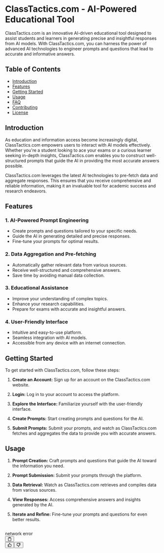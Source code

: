 <div class="relative flex w-[calc(100%-50px)] flex-col gap-1 md:gap-3 lg:w-[calc(100%-115px)]"><div class="flex flex-grow flex-col gap-3 max-w-full"><div class="min-h-[20px] flex flex-col items-start gap-3 overflow-x-auto whitespace-pre-wrap break-words text-red-500"><div class="text-red-500 markdown prose w-full break-words dark:prose-invert light"><h1>ClassTactics.com - AI-Powered Educational Tool</h1><p>ClassTactics.com is an innovative AI-driven educational tool designed to assist students and learners in generating precise and insightful responses from AI models. With ClassTactics.com, you can harness the power of advanced AI technologies to engineer prompts and questions that lead to accurate and informative answers.</p><h2>Table of Contents</h2><ul><li><a href="#introduction" target="_new">Introduction</a></li><li><a href="#features" target="_new">Features</a></li><li><a href="#getting-started" target="_new">Getting Started</a></li><li><a href="#usage" target="_new">Usage</a></li><li><a href="#faq" target="_new">FAQ</a></li><li><a href="#contributing" target="_new">Contributing</a></li><li><a href="#license" target="_new">License</a></li></ul><h2>Introduction</h2><p>As education and information access become increasingly digital, ClassTactics.com empowers users to interact with AI models effectively. Whether you're a student looking to ace your exams or a curious learner seeking in-depth insights, ClassTactics.com enables you to construct well-structured prompts that guide the AI in providing the most accurate answers possible.</p><p>ClassTactics.com leverages the latest AI technologies to pre-fetch data and aggregate responses. This ensures that you receive comprehensive and reliable information, making it an invaluable tool for academic success and research endeavors.</p><h2>Features</h2><h3>1. AI-Powered Prompt Engineering</h3><ul><li>Create prompts and questions tailored to your specific needs.</li><li>Guide the AI in generating detailed and precise responses.</li><li>Fine-tune your prompts for optimal results.</li></ul><h3>2. Data Aggregation and Pre-fetching</h3><ul><li>Automatically gather relevant data from various sources.</li><li>Receive well-structured and comprehensive answers.</li><li>Save time by avoiding manual data collection.</li></ul><h3>3. Educational Assistance</h3><ul><li>Improve your understanding of complex topics.</li><li>Enhance your research capabilities.</li><li>Prepare for exams with accurate and insightful answers.</li></ul><h3>4. User-Friendly Interface</h3><ul><li>Intuitive and easy-to-use platform.</li><li>Seamless integration with AI models.</li><li>Accessible from any device with an internet connection.</li></ul><h2>Getting Started</h2><p>To get started with ClassTactics.com, follow these steps:</p><ol><li><p><strong>Create an Account:</strong> Sign up for an account on the ClassTactics.com website.</p></li><li><p><strong>Login:</strong> Log in to your account to access the platform.</p></li><li><p><strong>Explore the Interface:</strong> Familiarize yourself with the user-friendly interface.</p></li><li><p><strong>Create Prompts:</strong> Start creating prompts and questions for the AI.</p></li><li><p><strong>Submit Prompts:</strong> Submit your prompts, and watch as ClassTactics.com fetches and aggregates the data to provide you with accurate answers.</p></li></ol><h2>Usage</h2><ol><li><p><strong>Prompt Creation:</strong> Craft prompts and questions that guide the AI toward the information you need.</p></li><li><p><strong>Prompt Submission:</strong> Submit your prompts through the platform.</p></li><li><p><strong>Data Retrieval:</strong> Watch as ClassTactics.com retrieves and compiles data from various sources.</p></li><li><p><strong>View Responses:</strong> Access comprehensive answers and insights generated by the AI.</p></li><li><p><strong>Iterate and Refine:</strong> Fine-tune your prompts and questions for even better results.</p></li></ol><h2></h2></div><div class="py-2 px-3 border text-gray-600 rounded-md text-sm dark:text-gray-100 border-red-500 bg-red-500/10">network error</div></div></div><div class="flex justify-between lg:block"><div class="text-gray-400 flex self-end lg:self-center justify-center mt-2 gap-2 md:gap-3 lg:gap-1 lg:absolute lg:top-0 lg:translate-x-full lg:right-0 lg:mt-0 lg:pl-2 visible"><button class="flex ml-auto gap-2 rounded-md p-1 hover:bg-gray-100 hover:text-gray-700 dark:text-gray-400 dark:hover:bg-gray-700 dark:hover:text-gray-200 disabled:dark:hover:text-gray-400"><svg stroke="currentColor" fill="none" stroke-width="2" viewBox="0 0 24 24" stroke-linecap="round" stroke-linejoin="round" class="h-4 w-4" height="1em" width="1em" xmlns="http://www.w3.org/2000/svg"><path d="M16 4h2a2 2 0 0 1 2 2v14a2 2 0 0 1-2 2H6a2 2 0 0 1-2-2V6a2 2 0 0 1 2-2h2"></path><rect x="8" y="2" width="8" height="4" rx="1" ry="1"></rect></svg></button><div class="flex gap-1"><button class="p-1 rounded-md hover:bg-gray-100 hover:text-gray-700 dark:text-gray-400 dark:hover:bg-gray-700 dark:hover:text-gray-200 disabled:dark:hover:text-gray-400"><svg stroke="currentColor" fill="none" stroke-width="2" viewBox="0 0 24 24" stroke-linecap="round" stroke-linejoin="round" class="h-4 w-4" height="1em" width="1em" xmlns="http://www.w3.org/2000/svg"><path d="M14 9V5a3 3 0 0 0-3-3l-4 9v11h11.28a2 2 0 0 0 2-1.7l1.38-9a2 2 0 0 0-2-2.3zM7 22H4a2 2 0 0 1-2-2v-7a2 2 0 0 1 2-2h3"></path></svg></button><button class="p-1 rounded-md hover:bg-gray-100 hover:text-gray-700 dark:text-gray-400 dark:hover:bg-gray-700 dark:hover:text-gray-200 disabled:dark:hover:text-gray-400"><svg stroke="currentColor" fill="none" stroke-width="2" viewBox="0 0 24 24" stroke-linecap="round" stroke-linejoin="round" class="h-4 w-4" height="1em" width="1em" xmlns="http://www.w3.org/2000/svg"><path d="M10 15v4a3 3 0 0 0 3 3l4-9V2H5.72a2 2 0 0 0-2 1.7l-1.38 9a2 2 0 0 0 2 2.3zm7-13h2.67A2.31 2.31 0 0 1 22 4v7a2.31 2.31 0 0 1-2.33 2H17"></path></svg></button></div></div></div></div>
